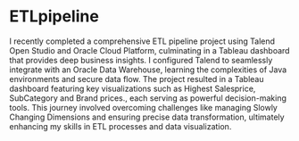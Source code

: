 # ETLpipeline

I recently completed a comprehensive ETL pipeline project using Talend Open Studio and Oracle Cloud Platform, culminating in a Tableau dashboard that provides deep business insights.  I configured Talend to seamlessly integrate with an Oracle Data Warehouse, learning the complexities of Java environments and secure data flow. The project resulted in a Tableau dashboard featuring key visualizations such as Highest Salesprice, SubCategory and Brand prices., each serving as powerful decision-making tools. This journey involved overcoming challenges like managing Slowly Changing Dimensions and ensuring precise data transformation, ultimately enhancing my skills in ETL processes and data visualization.
